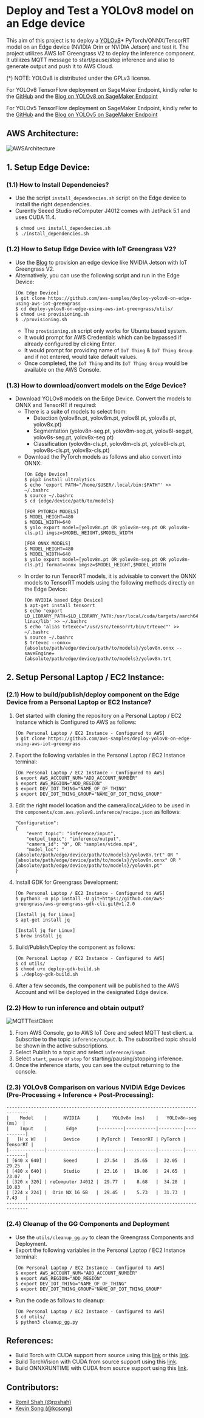 # Deploy and Test a YOLOv8 model on an Edge device
This aim of this project is to deploy a [YOLOv8](https://github.com/ultralytics/ultralytics)* PyTorch/ONNX/TensorRT model on an Edge device (NVIDIA Orin or NVIDIA Jetson) and test it. The project utilizes AWS IoT Greengrass V2 to deploy the inference component. It utiliizes MQTT message to start/pause/stop inference and also to generate output and push it to AWS Cloud.

(*) NOTE: YOLOv8 is distributed under the GPLv3 license.

For YOLOv8 TensorFlow deployment on SageMaker Endpoint, kindly refer to the [GitHub](https://github.com/aws-samples/host-yolov8-on-sagemaker-endpoint) and the [Blog on YOLOv8 on SageMaker Endpoint](https://aws.amazon.com/blogs/machine-learning/hosting-yolov8-pytorch-model-on-amazon-sagemaker-endpoints/)

For YOLOv5 TensorFlow deployment on SageMaker Endpoint, kindly refer to the [GitHub](https://github.com/aws-samples/host-yolov5-on-sagemaker-endpoint) and the [Blog on YOLOv5 on SageMaker Endpoint](https://aws.amazon.com/blogs/machine-learning/scale-yolov5-inference-with-amazon-sagemaker-endpoints-and-aws-lambda/)

## AWS Architecture:
![AWSArchitecture](assets/AWSArchitecture.png)

## 1. Setup Edge Device:
### (1.1) How to Install Dependencies?
- Use the script `install_dependencies.sh` script on the Edge device to install the right dependencies.
- Curently Seeed Studio reComputer J4012 comes with JetPack 5.1 and uses CUDA 11.4.
    ```
    $ chmod u+x install_dependencies.sh
    $ ./install_dependencies.sh
    ```

### (1.2) How to Setup Edge Device with IoT Greengrass V2?
- Use the [Blog](https://aws.amazon.com/blogs/iot/using-aws-iot-greengrass-version-2-with-amazon-sagemaker-neo-and-nvidia-deepstream-applications/) to provision an edge device like NVIDIA Jetson with IoT Greengrass V2.
- Alternatively, you can use the following script and run in the Edge Device:
    ```
    [On Edge Device]
    $ git clone https://github.com/aws-samples/deploy-yolov8-on-edge-using-aws-iot-greengrass
    $ cd deploy-yolov8-on-edge-using-aws-iot-greengrass/utils/
    $ chmod u+x provisioning.sh
    $ ./provisioning.sh
    ```
    - The `provisioning.sh` script only works for Ubuntu based system.
    - It would prompt for AWS Credentials which can be bypassed if already configured by clicking Enter.
    - It would prompt for providing name of `IoT Thing` & `IoT Thing Group` and if not entered, would take default values.
    - Once completed, the `IoT Thing` and its `IoT Thing Group` would be available on the AWS Console.

### (1.3) How to download/convert models on the Edge Device?
- Download YOLOv8 models on the Edge Device. Convert the models to ONNX and TensorRT if required:
    - There is a suite of models to select from:
        - Detection (yolov8n.pt, yolov8m.pt, yolov8l.pt, yolov8s.pt, yolov8x.pt)
        - Segmentation (yolov8n-seg.pt, yolov8m-seg.pt, yolov8l-seg.pt, yolov8s-seg.pt, yolov8x-seg.pt)
        - Classification (yolov8n-cls.pt, yolov8m-cls.pt, yolov8l-cls.pt, yolov8s-cls.pt, yolov8x-cls.pt)
    - Download the PyTorch models as follows and also convert into ONNX:
        ```
        [On Edge Device]
        $ pip3 install ultralytics
        $ echo 'export PATH="/home/$USER/.local/bin:$PATH"' >> ~/.bashrc
        $ source ~/.bashrc
        $ cd {edge/device/path/to/models}

        [FOR PYTORCH MODELS]
        $ MODEL_HEIGHT=480
        $ MODEL_WIDTH=640
        $ yolo export model=[yolov8n.pt OR yolov8n-seg.pt OR yolov8n-cls.pt] imgsz=$MODEL_HEIGHT,$MODEL_WIDTH

        [FOR ONNX MODELS]
        $ MODEL_HEIGHT=480
        $ MODEL_WIDTH=640
        $ yolo export model=[yolov8n.pt OR yolov8n-seg.pt OR yolov8n-cls.pt] format=onnx imgsz=$MODEL_HEIGHT,$MODEL_WIDTH
        ```
    - In order to run TensorRT models, it is advisable to convert the ONNX models to TensorRT models using the following methods directly on the Edge Device:
        ```
        [On NVIDIA based Edge Device]
        $ apt-get install tensorrt
        $ echo 'export LD_LIBRARY_PATH=$LD_LIBRARY_PATH:/usr/local/cuda/targets/aarch64-linux/lib' >> ~/.bashrc
        $ echo 'alias trtexec="/usr/src/tensorrt/bin/trtexec"' >> ~/.bashrc
        $ source ~/.bashrc
        $ trtexec --onnx={absolute/path/edge/device/path/to/models}/yolov8n.onnx --saveEngine={absolute/path/edge/device/path/to/models}/yolov8n.trt
        ```

## 2. Setup Personal Laptop / EC2 Instance:
### (2.1) How to build/publish/deploy component on the Edge Device from a Personal Laptop or EC2 Instance?
1. Get started with cloning the repository on a Personal Laptop / EC2 Instance which is Configured to AWS as follows:
    ```
    [On Personal Laptop / EC2 Instance - Configured to AWS]
    $ git clone https://github.com/aws-samples/deploy-yolov8-on-edge-using-aws-iot-greengrass
    ```
2. Export the following variables in the Personal Laptop / EC2 Instance terminal:
    ```
    [On Personal Laptop / EC2 Instance - Configured to AWS]
    $ export AWS_ACCOUNT_NUM="ADD_ACCOUNT_NUMBER"
    $ export AWS_REGION="ADD_REGION"
    $ export DEV_IOT_THING="NAME_OF_OF_THING"
    $ export DEV_IOT_THING_GROUP="NAME_OF_IOT_THING_GROUP"
    ```
3. Edit the right model location and the camera/local_video to be used in the `components/com.aws.yolov8.inference/recipe.json` as follows:
    ```
    "Configuration":
    {
        "event_topic": "inference/input",
        "output_topic": "inference/output",
        "camera_id": "0", OR "samples/video.mp4",
        "model_loc": "{absolute/path/edge/device/path/to/models}/yolov8n.trt" OR "{absolute/path/edge/device/path/to/models}/yolov8n.onnx" OR "{absolute/path/edge/device/path/to/models}/yolov8n.pt"
    }
    ```
4. Install GDK for Greengrass Development:
    ```
    [On Personal Laptop / EC2 Instance - Configured to AWS]
    $ python3 -m pip install -U git+https://github.com/aws-greengrass/aws-greengrass-gdk-cli.git@v1.2.0

    [Install jq for Linux]
    $ apt-get install jq

    [Install jq for Linux]
    $ brew install jq
    ```
5. Build/Publish/Deploy the component as follows:
    ```
    [On Personal Laptop / EC2 Instance - Configured to AWS]
    $ cd utils/
    $ chmod u+x deploy-gdk-build.sh
    $ ./deploy-gdk-build.sh
    ```
6. After a few seconds, the component will be published to the AWS Account and will be deployed in the designated Edge device.

### (2.2) How to run inference and obtain output?
![MQTTTestClient](assets/MQTTTestClient.png)
1. From AWS Console, go to AWS IoT Core and select MQTT test client.
    a. Subscribe to the topic `inference/output`.
    b. The subscribed topic should be shown in the active subscriptions.
2. Select Publish to a topic and select `inference/input`.
3. Select `start`, `pause` or `stop` for starting/pausing/stopping inference.
4. Once the inference starts, you can see the output returning to the console.

### (2.3) YOLOv8 Comparison on various NVIDIA Edge Devices (Pre-Processing + Inference + Post-Processing):
    ------------------------------------------------------------------------------
    |    Model    |      NVIDIA      |     YOLOv8n (ms)    |   YOLOv8n-seg (ms)  |
    |    Input    |       Edge       |---------|-----------|---------|-----------|
    |   [H x W]   |      Device      | PyTorch |  TensorRT | PyTorch |  TensorRT |
    |-------------|------------------|---------|-----------|---------|-----------|
    | [640 x 640] |      Seeed       |  27.54  |   25.65   |  32.05  |   29.25   |
    | [480 x 640] |      Studio      |  23.16  |   19.86   |  24.65  |   23.07   |
    | [320 x 320] | reComputer J4012 |  29.77  |    8.68   |  34.28  |   10.83   |
    | [224 x 224] |  Orin NX 16 GB   |  29.45  |    5.73   |  31.73  |    7.43   |
    ------------------------------------------------------------------------------

### (2.4) Cleanup of the GG Components and Deployment
- Use the `utils/cleanup_gg.py` to clean the Greengrass Components and Deployment.
- Export the following variables in the Personal Laptop / EC2 Instance terminal:
    ```
    [On Personal Laptop / EC2 Instance - Configured to AWS]
    $ export AWS_ACCOUNT_NUM="ADD_ACCOUNT_NUMBER"
    $ export AWS_REGION="ADD_REGION"
    $ export DEV_IOT_THING="NAME_OF_OF_THING"
    $ export DEV_IOT_THING_GROUP="NAME_OF_IOT_THING_GROUP"
    ```
- Run the code as follows to cleanup:
    ```
    [On Personal Laptop / EC2 Instance - Configured to AWS]
    $ cd utils/
    $ python3 cleanup_gg.py
    ```

## References:
- Build Torch with CUDA support from source using this [link](https://github.com/pytorch/pytorch) or this [link](https://docs.nvidia.com/deeplearning/frameworks/install-pytorch-jetson-platform/index.html).
- Build TorchVision with CUDA from source support using this [link](https://github.com/pytorch/vision).
- Build ONNXRUNTIME with CUDA from source support using this [link](https://onnxruntime.ai/docs/build/eps.html).

## Contributors:
- [Romil Shah (@rpshah)](rpshah@amazon.com)
- [Kevin Song (@kcsong)](kcsong@amazon.com)
